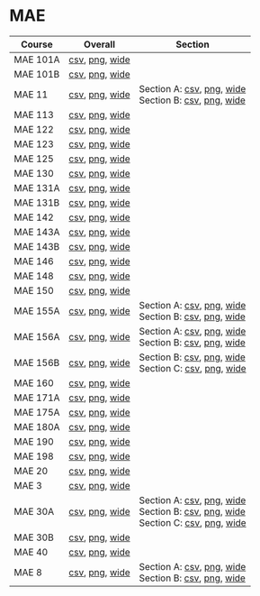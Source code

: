 # MAE

| Course | Overall | Section |
| ------ | ------- | ------- |
| MAE 101A | [csv](https://github.com/UCSD-Historical-Enrollment-Data/2023Winter/blob/main/overall/MAE%20101A.csv), [png](https://raw.githubusercontent.com/UCSD-Historical-Enrollment-Data/2023Winter/main/plot_overall/MAE%20101A.png), [wide](https://raw.githubusercontent.com/UCSD-Historical-Enrollment-Data/2023Winter/main/plot_overall_wide/MAE%20101A.png) |  |
| MAE 101B | [csv](https://github.com/UCSD-Historical-Enrollment-Data/2023Winter/blob/main/overall/MAE%20101B.csv), [png](https://raw.githubusercontent.com/UCSD-Historical-Enrollment-Data/2023Winter/main/plot_overall/MAE%20101B.png), [wide](https://raw.githubusercontent.com/UCSD-Historical-Enrollment-Data/2023Winter/main/plot_overall_wide/MAE%20101B.png) |  |
| MAE 11 | [csv](https://github.com/UCSD-Historical-Enrollment-Data/2023Winter/blob/main/overall/MAE%2011.csv), [png](https://raw.githubusercontent.com/UCSD-Historical-Enrollment-Data/2023Winter/main/plot_overall/MAE%2011.png), [wide](https://raw.githubusercontent.com/UCSD-Historical-Enrollment-Data/2023Winter/main/plot_overall_wide/MAE%2011.png) | Section A: [csv](https://github.com/UCSD-Historical-Enrollment-Data/2023Winter/blob/main/section/MAE%2011_A.csv), [png](https://raw.githubusercontent.com/UCSD-Historical-Enrollment-Data/2023Winter/main/plot_section/MAE%2011_A.png), [wide](https://raw.githubusercontent.com/UCSD-Historical-Enrollment-Data/2023Winter/main/plot_section_wide/MAE%2011_A.png)<br>Section B: [csv](https://github.com/UCSD-Historical-Enrollment-Data/2023Winter/blob/main/section/MAE%2011_B.csv), [png](https://raw.githubusercontent.com/UCSD-Historical-Enrollment-Data/2023Winter/main/plot_section/MAE%2011_B.png), [wide](https://raw.githubusercontent.com/UCSD-Historical-Enrollment-Data/2023Winter/main/plot_section_wide/MAE%2011_B.png) |
| MAE 113 | [csv](https://github.com/UCSD-Historical-Enrollment-Data/2023Winter/blob/main/overall/MAE%20113.csv), [png](https://raw.githubusercontent.com/UCSD-Historical-Enrollment-Data/2023Winter/main/plot_overall/MAE%20113.png), [wide](https://raw.githubusercontent.com/UCSD-Historical-Enrollment-Data/2023Winter/main/plot_overall_wide/MAE%20113.png) |  |
| MAE 122 | [csv](https://github.com/UCSD-Historical-Enrollment-Data/2023Winter/blob/main/overall/MAE%20122.csv), [png](https://raw.githubusercontent.com/UCSD-Historical-Enrollment-Data/2023Winter/main/plot_overall/MAE%20122.png), [wide](https://raw.githubusercontent.com/UCSD-Historical-Enrollment-Data/2023Winter/main/plot_overall_wide/MAE%20122.png) |  |
| MAE 123 | [csv](https://github.com/UCSD-Historical-Enrollment-Data/2023Winter/blob/main/overall/MAE%20123.csv), [png](https://raw.githubusercontent.com/UCSD-Historical-Enrollment-Data/2023Winter/main/plot_overall/MAE%20123.png), [wide](https://raw.githubusercontent.com/UCSD-Historical-Enrollment-Data/2023Winter/main/plot_overall_wide/MAE%20123.png) |  |
| MAE 125 | [csv](https://github.com/UCSD-Historical-Enrollment-Data/2023Winter/blob/main/overall/MAE%20125.csv), [png](https://raw.githubusercontent.com/UCSD-Historical-Enrollment-Data/2023Winter/main/plot_overall/MAE%20125.png), [wide](https://raw.githubusercontent.com/UCSD-Historical-Enrollment-Data/2023Winter/main/plot_overall_wide/MAE%20125.png) |  |
| MAE 130 | [csv](https://github.com/UCSD-Historical-Enrollment-Data/2023Winter/blob/main/overall/MAE%20130.csv), [png](https://raw.githubusercontent.com/UCSD-Historical-Enrollment-Data/2023Winter/main/plot_overall/MAE%20130.png), [wide](https://raw.githubusercontent.com/UCSD-Historical-Enrollment-Data/2023Winter/main/plot_overall_wide/MAE%20130.png) |  |
| MAE 131A | [csv](https://github.com/UCSD-Historical-Enrollment-Data/2023Winter/blob/main/overall/MAE%20131A.csv), [png](https://raw.githubusercontent.com/UCSD-Historical-Enrollment-Data/2023Winter/main/plot_overall/MAE%20131A.png), [wide](https://raw.githubusercontent.com/UCSD-Historical-Enrollment-Data/2023Winter/main/plot_overall_wide/MAE%20131A.png) |  |
| MAE 131B | [csv](https://github.com/UCSD-Historical-Enrollment-Data/2023Winter/blob/main/overall/MAE%20131B.csv), [png](https://raw.githubusercontent.com/UCSD-Historical-Enrollment-Data/2023Winter/main/plot_overall/MAE%20131B.png), [wide](https://raw.githubusercontent.com/UCSD-Historical-Enrollment-Data/2023Winter/main/plot_overall_wide/MAE%20131B.png) |  |
| MAE 142 | [csv](https://github.com/UCSD-Historical-Enrollment-Data/2023Winter/blob/main/overall/MAE%20142.csv), [png](https://raw.githubusercontent.com/UCSD-Historical-Enrollment-Data/2023Winter/main/plot_overall/MAE%20142.png), [wide](https://raw.githubusercontent.com/UCSD-Historical-Enrollment-Data/2023Winter/main/plot_overall_wide/MAE%20142.png) |  |
| MAE 143A | [csv](https://github.com/UCSD-Historical-Enrollment-Data/2023Winter/blob/main/overall/MAE%20143A.csv), [png](https://raw.githubusercontent.com/UCSD-Historical-Enrollment-Data/2023Winter/main/plot_overall/MAE%20143A.png), [wide](https://raw.githubusercontent.com/UCSD-Historical-Enrollment-Data/2023Winter/main/plot_overall_wide/MAE%20143A.png) |  |
| MAE 143B | [csv](https://github.com/UCSD-Historical-Enrollment-Data/2023Winter/blob/main/overall/MAE%20143B.csv), [png](https://raw.githubusercontent.com/UCSD-Historical-Enrollment-Data/2023Winter/main/plot_overall/MAE%20143B.png), [wide](https://raw.githubusercontent.com/UCSD-Historical-Enrollment-Data/2023Winter/main/plot_overall_wide/MAE%20143B.png) |  |
| MAE 146 | [csv](https://github.com/UCSD-Historical-Enrollment-Data/2023Winter/blob/main/overall/MAE%20146.csv), [png](https://raw.githubusercontent.com/UCSD-Historical-Enrollment-Data/2023Winter/main/plot_overall/MAE%20146.png), [wide](https://raw.githubusercontent.com/UCSD-Historical-Enrollment-Data/2023Winter/main/plot_overall_wide/MAE%20146.png) |  |
| MAE 148 | [csv](https://github.com/UCSD-Historical-Enrollment-Data/2023Winter/blob/main/overall/MAE%20148.csv), [png](https://raw.githubusercontent.com/UCSD-Historical-Enrollment-Data/2023Winter/main/plot_overall/MAE%20148.png), [wide](https://raw.githubusercontent.com/UCSD-Historical-Enrollment-Data/2023Winter/main/plot_overall_wide/MAE%20148.png) |  |
| MAE 150 | [csv](https://github.com/UCSD-Historical-Enrollment-Data/2023Winter/blob/main/overall/MAE%20150.csv), [png](https://raw.githubusercontent.com/UCSD-Historical-Enrollment-Data/2023Winter/main/plot_overall/MAE%20150.png), [wide](https://raw.githubusercontent.com/UCSD-Historical-Enrollment-Data/2023Winter/main/plot_overall_wide/MAE%20150.png) |  |
| MAE 155A | [csv](https://github.com/UCSD-Historical-Enrollment-Data/2023Winter/blob/main/overall/MAE%20155A.csv), [png](https://raw.githubusercontent.com/UCSD-Historical-Enrollment-Data/2023Winter/main/plot_overall/MAE%20155A.png), [wide](https://raw.githubusercontent.com/UCSD-Historical-Enrollment-Data/2023Winter/main/plot_overall_wide/MAE%20155A.png) | Section A: [csv](https://github.com/UCSD-Historical-Enrollment-Data/2023Winter/blob/main/section/MAE%20155A_A.csv), [png](https://raw.githubusercontent.com/UCSD-Historical-Enrollment-Data/2023Winter/main/plot_section/MAE%20155A_A.png), [wide](https://raw.githubusercontent.com/UCSD-Historical-Enrollment-Data/2023Winter/main/plot_section_wide/MAE%20155A_A.png)<br>Section B: [csv](https://github.com/UCSD-Historical-Enrollment-Data/2023Winter/blob/main/section/MAE%20155A_B.csv), [png](https://raw.githubusercontent.com/UCSD-Historical-Enrollment-Data/2023Winter/main/plot_section/MAE%20155A_B.png), [wide](https://raw.githubusercontent.com/UCSD-Historical-Enrollment-Data/2023Winter/main/plot_section_wide/MAE%20155A_B.png) |
| MAE 156A | [csv](https://github.com/UCSD-Historical-Enrollment-Data/2023Winter/blob/main/overall/MAE%20156A.csv), [png](https://raw.githubusercontent.com/UCSD-Historical-Enrollment-Data/2023Winter/main/plot_overall/MAE%20156A.png), [wide](https://raw.githubusercontent.com/UCSD-Historical-Enrollment-Data/2023Winter/main/plot_overall_wide/MAE%20156A.png) | Section A: [csv](https://github.com/UCSD-Historical-Enrollment-Data/2023Winter/blob/main/section/MAE%20156A_A.csv), [png](https://raw.githubusercontent.com/UCSD-Historical-Enrollment-Data/2023Winter/main/plot_section/MAE%20156A_A.png), [wide](https://raw.githubusercontent.com/UCSD-Historical-Enrollment-Data/2023Winter/main/plot_section_wide/MAE%20156A_A.png)<br>Section B: [csv](https://github.com/UCSD-Historical-Enrollment-Data/2023Winter/blob/main/section/MAE%20156A_B.csv), [png](https://raw.githubusercontent.com/UCSD-Historical-Enrollment-Data/2023Winter/main/plot_section/MAE%20156A_B.png), [wide](https://raw.githubusercontent.com/UCSD-Historical-Enrollment-Data/2023Winter/main/plot_section_wide/MAE%20156A_B.png) |
| MAE 156B | [csv](https://github.com/UCSD-Historical-Enrollment-Data/2023Winter/blob/main/overall/MAE%20156B.csv), [png](https://raw.githubusercontent.com/UCSD-Historical-Enrollment-Data/2023Winter/main/plot_overall/MAE%20156B.png), [wide](https://raw.githubusercontent.com/UCSD-Historical-Enrollment-Data/2023Winter/main/plot_overall_wide/MAE%20156B.png) | Section B: [csv](https://github.com/UCSD-Historical-Enrollment-Data/2023Winter/blob/main/section/MAE%20156B_B.csv), [png](https://raw.githubusercontent.com/UCSD-Historical-Enrollment-Data/2023Winter/main/plot_section/MAE%20156B_B.png), [wide](https://raw.githubusercontent.com/UCSD-Historical-Enrollment-Data/2023Winter/main/plot_section_wide/MAE%20156B_B.png)<br>Section C: [csv](https://github.com/UCSD-Historical-Enrollment-Data/2023Winter/blob/main/section/MAE%20156B_C.csv), [png](https://raw.githubusercontent.com/UCSD-Historical-Enrollment-Data/2023Winter/main/plot_section/MAE%20156B_C.png), [wide](https://raw.githubusercontent.com/UCSD-Historical-Enrollment-Data/2023Winter/main/plot_section_wide/MAE%20156B_C.png) |
| MAE 160 | [csv](https://github.com/UCSD-Historical-Enrollment-Data/2023Winter/blob/main/overall/MAE%20160.csv), [png](https://raw.githubusercontent.com/UCSD-Historical-Enrollment-Data/2023Winter/main/plot_overall/MAE%20160.png), [wide](https://raw.githubusercontent.com/UCSD-Historical-Enrollment-Data/2023Winter/main/plot_overall_wide/MAE%20160.png) |  |
| MAE 171A | [csv](https://github.com/UCSD-Historical-Enrollment-Data/2023Winter/blob/main/overall/MAE%20171A.csv), [png](https://raw.githubusercontent.com/UCSD-Historical-Enrollment-Data/2023Winter/main/plot_overall/MAE%20171A.png), [wide](https://raw.githubusercontent.com/UCSD-Historical-Enrollment-Data/2023Winter/main/plot_overall_wide/MAE%20171A.png) |  |
| MAE 175A | [csv](https://github.com/UCSD-Historical-Enrollment-Data/2023Winter/blob/main/overall/MAE%20175A.csv), [png](https://raw.githubusercontent.com/UCSD-Historical-Enrollment-Data/2023Winter/main/plot_overall/MAE%20175A.png), [wide](https://raw.githubusercontent.com/UCSD-Historical-Enrollment-Data/2023Winter/main/plot_overall_wide/MAE%20175A.png) |  |
| MAE 180A | [csv](https://github.com/UCSD-Historical-Enrollment-Data/2023Winter/blob/main/overall/MAE%20180A.csv), [png](https://raw.githubusercontent.com/UCSD-Historical-Enrollment-Data/2023Winter/main/plot_overall/MAE%20180A.png), [wide](https://raw.githubusercontent.com/UCSD-Historical-Enrollment-Data/2023Winter/main/plot_overall_wide/MAE%20180A.png) |  |
| MAE 190 | [csv](https://github.com/UCSD-Historical-Enrollment-Data/2023Winter/blob/main/overall/MAE%20190.csv), [png](https://raw.githubusercontent.com/UCSD-Historical-Enrollment-Data/2023Winter/main/plot_overall/MAE%20190.png), [wide](https://raw.githubusercontent.com/UCSD-Historical-Enrollment-Data/2023Winter/main/plot_overall_wide/MAE%20190.png) |  |
| MAE 198 | [csv](https://github.com/UCSD-Historical-Enrollment-Data/2023Winter/blob/main/overall/MAE%20198.csv), [png](https://raw.githubusercontent.com/UCSD-Historical-Enrollment-Data/2023Winter/main/plot_overall/MAE%20198.png), [wide](https://raw.githubusercontent.com/UCSD-Historical-Enrollment-Data/2023Winter/main/plot_overall_wide/MAE%20198.png) |  |
| MAE 20 | [csv](https://github.com/UCSD-Historical-Enrollment-Data/2023Winter/blob/main/overall/MAE%2020.csv), [png](https://raw.githubusercontent.com/UCSD-Historical-Enrollment-Data/2023Winter/main/plot_overall/MAE%2020.png), [wide](https://raw.githubusercontent.com/UCSD-Historical-Enrollment-Data/2023Winter/main/plot_overall_wide/MAE%2020.png) |  |
| MAE 3 | [csv](https://github.com/UCSD-Historical-Enrollment-Data/2023Winter/blob/main/overall/MAE%203.csv), [png](https://raw.githubusercontent.com/UCSD-Historical-Enrollment-Data/2023Winter/main/plot_overall/MAE%203.png), [wide](https://raw.githubusercontent.com/UCSD-Historical-Enrollment-Data/2023Winter/main/plot_overall_wide/MAE%203.png) |  |
| MAE 30A | [csv](https://github.com/UCSD-Historical-Enrollment-Data/2023Winter/blob/main/overall/MAE%2030A.csv), [png](https://raw.githubusercontent.com/UCSD-Historical-Enrollment-Data/2023Winter/main/plot_overall/MAE%2030A.png), [wide](https://raw.githubusercontent.com/UCSD-Historical-Enrollment-Data/2023Winter/main/plot_overall_wide/MAE%2030A.png) | Section A: [csv](https://github.com/UCSD-Historical-Enrollment-Data/2023Winter/blob/main/section/MAE%2030A_A.csv), [png](https://raw.githubusercontent.com/UCSD-Historical-Enrollment-Data/2023Winter/main/plot_section/MAE%2030A_A.png), [wide](https://raw.githubusercontent.com/UCSD-Historical-Enrollment-Data/2023Winter/main/plot_section_wide/MAE%2030A_A.png)<br>Section B: [csv](https://github.com/UCSD-Historical-Enrollment-Data/2023Winter/blob/main/section/MAE%2030A_B.csv), [png](https://raw.githubusercontent.com/UCSD-Historical-Enrollment-Data/2023Winter/main/plot_section/MAE%2030A_B.png), [wide](https://raw.githubusercontent.com/UCSD-Historical-Enrollment-Data/2023Winter/main/plot_section_wide/MAE%2030A_B.png)<br>Section C: [csv](https://github.com/UCSD-Historical-Enrollment-Data/2023Winter/blob/main/section/MAE%2030A_C.csv), [png](https://raw.githubusercontent.com/UCSD-Historical-Enrollment-Data/2023Winter/main/plot_section/MAE%2030A_C.png), [wide](https://raw.githubusercontent.com/UCSD-Historical-Enrollment-Data/2023Winter/main/plot_section_wide/MAE%2030A_C.png) |
| MAE 30B | [csv](https://github.com/UCSD-Historical-Enrollment-Data/2023Winter/blob/main/overall/MAE%2030B.csv), [png](https://raw.githubusercontent.com/UCSD-Historical-Enrollment-Data/2023Winter/main/plot_overall/MAE%2030B.png), [wide](https://raw.githubusercontent.com/UCSD-Historical-Enrollment-Data/2023Winter/main/plot_overall_wide/MAE%2030B.png) |  |
| MAE 40 | [csv](https://github.com/UCSD-Historical-Enrollment-Data/2023Winter/blob/main/overall/MAE%2040.csv), [png](https://raw.githubusercontent.com/UCSD-Historical-Enrollment-Data/2023Winter/main/plot_overall/MAE%2040.png), [wide](https://raw.githubusercontent.com/UCSD-Historical-Enrollment-Data/2023Winter/main/plot_overall_wide/MAE%2040.png) |  |
| MAE 8 | [csv](https://github.com/UCSD-Historical-Enrollment-Data/2023Winter/blob/main/overall/MAE%208.csv), [png](https://raw.githubusercontent.com/UCSD-Historical-Enrollment-Data/2023Winter/main/plot_overall/MAE%208.png), [wide](https://raw.githubusercontent.com/UCSD-Historical-Enrollment-Data/2023Winter/main/plot_overall_wide/MAE%208.png) | Section A: [csv](https://github.com/UCSD-Historical-Enrollment-Data/2023Winter/blob/main/section/MAE%208_A.csv), [png](https://raw.githubusercontent.com/UCSD-Historical-Enrollment-Data/2023Winter/main/plot_section/MAE%208_A.png), [wide](https://raw.githubusercontent.com/UCSD-Historical-Enrollment-Data/2023Winter/main/plot_section_wide/MAE%208_A.png)<br>Section B: [csv](https://github.com/UCSD-Historical-Enrollment-Data/2023Winter/blob/main/section/MAE%208_B.csv), [png](https://raw.githubusercontent.com/UCSD-Historical-Enrollment-Data/2023Winter/main/plot_section/MAE%208_B.png), [wide](https://raw.githubusercontent.com/UCSD-Historical-Enrollment-Data/2023Winter/main/plot_section_wide/MAE%208_B.png) |
